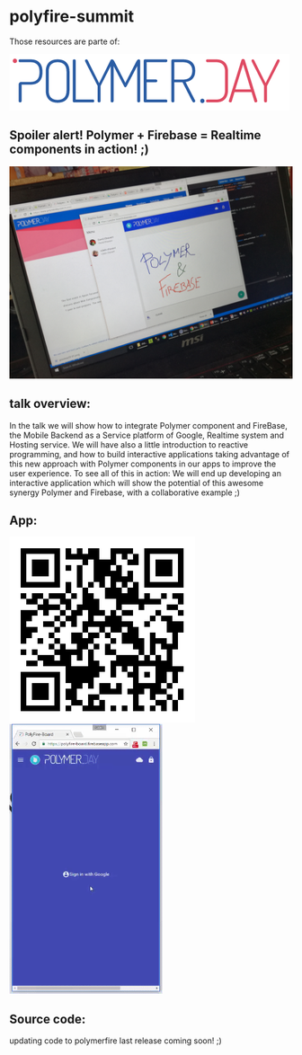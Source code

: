 # polyfire-summit

Those resources are parte of:

![polymerfire-board](https://github.com/Twiinlab/polyfire-summit/blob/master/images/polymerAzulRojo.PNG)

## Spoiler alert! Polymer + Firebase = Realtime components in action! ;) 
![polymerfire-board](https://github.com/Twiinlab/polyfire-summit/blob/master/images/photodesktop.jpg)

## talk overview:
In the talk we will show how to integrate Polymer component and FireBase, the Mobile Backend as a Service platform of Google, Realtime system and Hosting service. We will have also a little introduction to reactive programming, and how to build interactive applications taking advantage of this new approach with Polymer components in our apps to improve the user experience. To see all of this in action: We will end up developing an interactive application which will show the potential of this awesome synergy Polymer and Firebase, with a collaborative example ;)

## App:
![QR](https://github.com/Twiinlab/polyfire-summit/blob/master/images/photodesktop.png)
![polymerfire-board](https://github.com/Twiinlab/polyfire-summit/blob/master/images/ezgif.com-video-to-gif.gif)

## Source code: 
updating code to polymerfire last release coming soon! ;)
